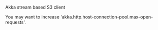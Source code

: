Akka stream based S3 client

You may want to increase 'akka.http.host-connection-pool.max-open-requests'.